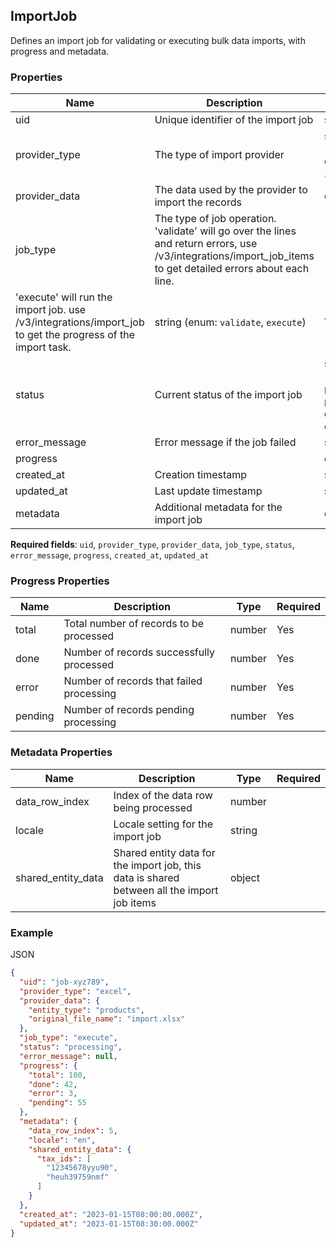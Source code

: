 ## ImportJob

Defines an import job for validating or executing bulk data imports, with progress and metadata.

### Properties

| Name | Description | Type | Required |
| --- | --- | --- | --- |
| uid | Unique identifier of the import job | string | Yes |
| provider_type | The type of import provider | string (enum: `excel`, `import_job`) | Yes |
| provider_data | The data used by the provider to import the records | object | Yes |
| job_type | The type of job operation. 'validate' will go over the lines and return errors, use /v3/integrations/import_job_items to get detailed errors about each line.
'execute' will run the import job. use /v3/integrations/import_job to get the progress of the import task. | string (enum: `validate`, `execute`) | Yes |
| status | Current status of the import job | string (enum: `pending`, `processing`, `done`, `error`) | Yes |
| error_message | Error message if the job failed | string | Yes |
| progress |  | object | Yes |
| created_at | Creation timestamp | string | Yes |
| updated_at | Last update timestamp | string | Yes |
| metadata | Additional metadata for the import job | object |  |

**Required fields**: `uid`, `provider_type`, `provider_data`, `job_type`, `status`, `error_message`, `progress`, `created_at`, `updated_at`

### Progress Properties

| Name | Description | Type | Required |
| --- | --- | --- | --- |
| total | Total number of records to be processed | number | Yes |
| done | Number of records successfully processed | number | Yes |
| error | Number of records that failed processing | number | Yes |
| pending | Number of records pending processing | number | Yes |

### Metadata Properties

| Name | Description | Type | Required |
| --- | --- | --- | --- |
| data_row_index | Index of the data row being processed | number |  |
| locale | Locale setting for the import job | string |  |
| shared_entity_data | Shared entity data for the import job, this data is shared between all the import job items | object |  |

### Example

JSON

```json
{
  "uid": "job-xyz789",
  "provider_type": "excel",
  "provider_data": {
    "entity_type": "products",
    "original_file_name": "import.xlsx"
  },
  "job_type": "execute",
  "status": "processing",
  "error_message": null,
  "progress": {
    "total": 100,
    "done": 42,
    "error": 3,
    "pending": 55
  },
  "metadata": {
    "data_row_index": 5,
    "locale": "en",
    "shared_entity_data": {
      "tax_ids": [
        "12345678yyu90",
        "heuh39759nmf"
      ]
    }
  },
  "created_at": "2023-01-15T08:00:00.000Z",
  "updated_at": "2023-01-15T08:30:00.000Z"
}
```